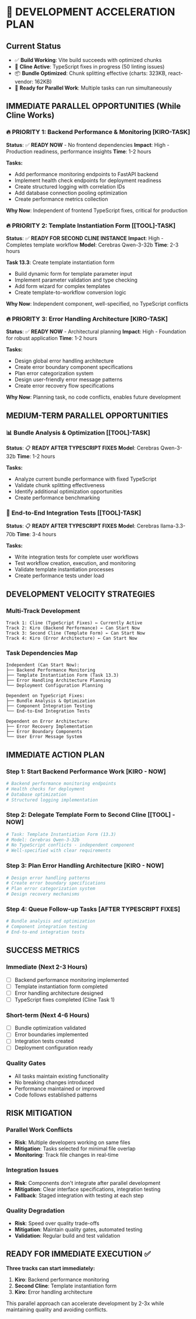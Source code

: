 # 🚀 DEVELOPMENT ACCELERATION PLAN

## Current Status

- ✅ **Build Working**: Vite build succeeds with optimized chunks
- 🔄 **Cline Active**: TypeScript fixes in progress (50 linting issues)
- 📦 **Bundle Optimized**: Chunk splitting effective (charts: 323KB, react-vendor: 162KB)
- 🎯 **Ready for Parallel Work**: Multiple tasks can run simultaneously

## IMMEDIATE PARALLEL OPPORTUNITIES (While Cline Works)

### 🔥 **PRIORITY 1: Backend Performance & Monitoring** [KIRO-TASK]

**Status**: ✅ **READY NOW** - No frontend dependencies
**Impact**: High - Production readiness, performance insights
**Time**: 1-2 hours

**Tasks:**

- Add performance monitoring endpoints to FastAPI backend
- Implement health check endpoints for deployment readiness
- Create structured logging with correlation IDs
- Add database connection pooling optimization
- Create performance metrics collection

**Why Now**: Independent of frontend TypeScript fixes, critical for production

### 🔥 **PRIORITY 2: Template Instantiation Form** [[TOOL]-TASK]

**Status**: ✅ **READY FOR SECOND CLINE INSTANCE**
**Impact**: High - Completes template workflow
**Model**: Cerebras Qwen-3-32b
**Time**: 2-3 hours

**Task 13.3**: Create template instantiation form

- Build dynamic form for template parameter input
- Implement parameter validation and type checking
- Add form wizard for complex templates
- Create template-to-workflow conversion logic

**Why Now**: Independent component, well-specified, no TypeScript conflicts

### 🔥 **PRIORITY 3: Error Handling Architecture** [KIRO-TASK]

**Status**: ✅ **READY NOW** - Architectural planning
**Impact**: High - Foundation for robust application
**Time**: 1-2 hours

**Tasks:**

- Design global error handling architecture
- Create error boundary component specifications
- Plan error categorization system
- Design user-friendly error message patterns
- Create error recovery flow specifications

**Why Now**: Planning task, no code conflicts, enables future development

## MEDIUM-TERM PARALLEL OPPORTUNITIES

### 📊 **Bundle Analysis & Optimization** [[TOOL]-TASK]

**Status**: 📋 **READY AFTER TYPESCRIPT FIXES**
**Model**: Cerebras Qwen-3-32b
**Time**: 1-2 hours

**Tasks:**

- Analyze current bundle performance with fixed TypeScript
- Validate chunk splitting effectiveness
- Identify additional optimization opportunities
- Create performance benchmarking

### 🧪 **End-to-End Integration Tests** [[TOOL]-TASK]

**Status**: 📋 **READY AFTER TYPESCRIPT FIXES**
**Model**: Cerebras llama-3.3-70b
**Time**: 3-4 hours

**Tasks:**

- Write integration tests for complete user workflows
- Test workflow creation, execution, and monitoring
- Validate template instantiation processes
- Create performance tests under load

## DEVELOPMENT VELOCITY STRATEGIES

### **Multi-Track Development**

```
Track 1: Cline (TypeScript Fixes) ← Currently Active
Track 2: Kiro (Backend Performance) ← Can Start Now
Track 3: Second Cline (Template Form) ← Can Start Now
Track 4: Kiro (Error Architecture) ← Can Start Now
```

### **Task Dependencies Map**

```
Independent (Can Start Now):
├── Backend Performance Monitoring
├── Template Instantiation Form (Task 13.3)
├── Error Handling Architecture Planning
└── Deployment Configuration Planning

Dependent on TypeScript Fixes:
├── Bundle Analysis & Optimization
├── Component Integration Testing
└── End-to-End Integration Tests

Dependent on Error Architecture:
├── Error Recovery Implementation
├── Error Boundary Components
└── User Error Message System
```

## IMMEDIATE ACTION PLAN

### **Step 1: Start Backend Performance Work** [KIRO - NOW]

```bash
# Backend performance monitoring endpoints
# Health checks for deployment
# Database optimization
# Structured logging implementation
```

### **Step 2: Delegate Template Form to Second Cline** [[TOOL] - NOW]

```bash
# Task: Template Instantiation Form (13.3)
# Model: Cerebras Qwen-3-32b
# No TypeScript conflicts - independent component
# Well-specified with clear requirements
```

### **Step 3: Plan Error Handling Architecture** [KIRO - NOW]

```bash
# Design error handling patterns
# Create error boundary specifications
# Plan error categorization system
# Design recovery mechanisms
```

### **Step 4: Queue Follow-up Tasks** [AFTER TYPESCRIPT FIXES]

```bash
# Bundle analysis and optimization
# Component integration testing
# End-to-end integration tests
```

## SUCCESS METRICS

### **Immediate (Next 2-3 Hours)**

- [ ] Backend performance monitoring implemented
- [ ] Template instantiation form completed
- [ ] Error handling architecture designed
- [ ] TypeScript fixes completed (Cline Task 1)

### **Short-term (Next 4-6 Hours)**

- [ ] Bundle optimization validated
- [ ] Error boundaries implemented
- [ ] Integration tests created
- [ ] Deployment configuration ready

### **Quality Gates**

- All tasks maintain existing functionality
- No breaking changes introduced
- Performance maintained or improved
- Code follows established patterns

## RISK MITIGATION

### **Parallel Work Conflicts**

- **Risk**: Multiple developers working on same files
- **Mitigation**: Tasks selected for minimal file overlap
- **Monitoring**: Track file changes in real-time

### **Integration Issues**

- **Risk**: Components don't integrate after parallel development
- **Mitigation**: Clear interface specifications, integration testing
- **Fallback**: Staged integration with testing at each step

### **Quality Degradation**

- **Risk**: Speed over quality trade-offs
- **Mitigation**: Maintain quality gates, automated testing
- **Validation**: Regular build and test validation

## READY FOR IMMEDIATE EXECUTION ✅

**Three tracks can start immediately:**

1. **Kiro**: Backend performance monitoring
2. **Second Cline**: Template instantiation form
3. **Kiro**: Error handling architecture

This parallel approach can accelerate development by 2-3x while maintaining quality and avoiding conflicts.
